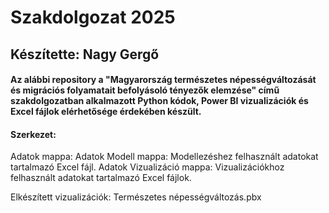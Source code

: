 # Szakdolgozat 2025
## Készítette: Nagy Gergő
#### Az alábbi repository a "Magyarország természetes népességváltozását és migrációs folyamatait befolyásoló tényezők elemzése" című szakdolgozatban alkalmazott Python kódok, Power BI vizualizációk és Excel fájlok elérhetősége érdekében készült.

#### Szerkezet:

Adatok mappa:
Adatok Modell mappa: Modellezéshez felhasznált adatokat tartalmazó Excel fájl.
Adatok Vizualizáció mappa: Vizualizációkhoz felhasznált adatokat tartalmazó Excel fájlok.

Elkészített vizualizációk:
Természetes népességváltozás.pbx
